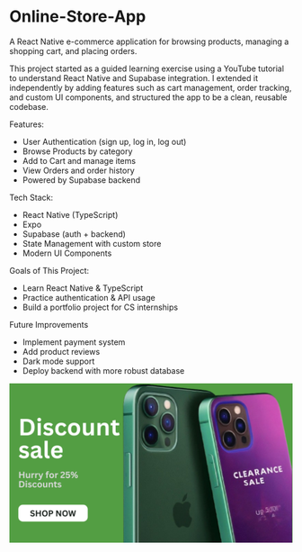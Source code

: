 # Online-Store-App
A React Native e-commerce application for browsing products, managing a shopping cart, and placing orders.

This project started as a guided learning exercise using a YouTube tutorial to understand React Native and Supabase integration. 
I extended it independently by adding features such as cart management, order tracking, and custom UI components, and structured the app to be a clean, reusable codebase.

Features:
- User Authentication (sign up, log in, log out)
- Browse Products by category
- Add to Cart and manage items
- View Orders and order history
- Powered by Supabase backend

Tech Stack:
- React Native (TypeScript)
- Expo
- Supabase (auth + backend)
- State Management with custom store
- Modern UI Components

Goals of This Project:
- Learn React Native & TypeScript
- Practice authentication & API usage
- Build a portfolio project for CS internships

Future Improvements
- Implement payment system
- Add product reviews
- Dark mode support
- Deploy backend with more robust database

![App Home Screen](assets/images/hero.png)
